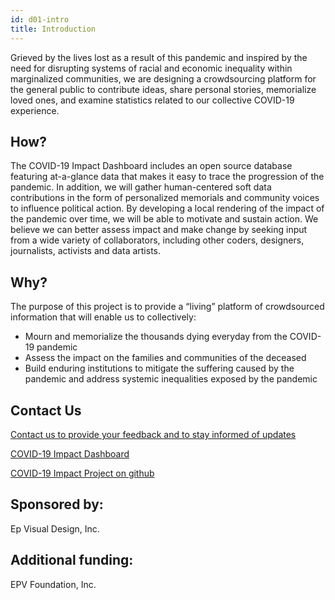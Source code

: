 ```yaml
---
id: d01-intro
title: Introduction
---
```


Grieved by the lives lost as a result of this pandemic and inspired by the need for disrupting
systems of racial and economic inequality within marginalized communities, we are designing a
crowdsourcing platform for the general public to contribute ideas, share personal stories,
memorialize loved ones, and examine statistics related to our collective COVID-19 experience.

## How?

The COVID-19 Impact Dashboard includes an open source database featuring at-a-glance data that makes
it easy to trace the progression of the pandemic. In addition, we will gather human-centered soft
data contributions in the form of personalized memorials and community voices to influence
political action. By developing a local rendering of the impact of the pandemic over time, we will
be able to motivate and sustain action. We believe we can better assess impact and make change by
seeking input from a wide variety of collaborators, including other coders, designers, journalists,
activists and data artists.

## Why?

The purpose of this project is to provide a “living” platform of crowdsourced information that will enable us to collectively:

- Mourn and memorialize the thousands dying everyday from the COVID-19 pandemic
- Assess the impact on the families and communities of the deceased
- Build enduring institutions to mitigate the suffering caused by the pandemic and address systemic inequalities exposed by the pandemic


## Contact Us

[Contact us to provide your feedback and to stay informed of updates](https://jhtid.typeform.com/to/RxahXQJX)

[COVID-19 Impact Dashboard](https://epvisual.com/COVID-19-Impact/Dashboard/)

[COVID-19 Impact Project on github](https://github.com/EP-Visual-Design/COVID-19-Impact-Project.git)


## Sponsored by:

Ep Visual Design, Inc.

## Additional funding:

EPV Foundation, Inc.

<!--
## Dev notes

```
# Double failure!
[2020-08-18-neg-failure](/img/2020-08-18-neg-failure.png)

```

Not obvious how to link to image in blog

-->
